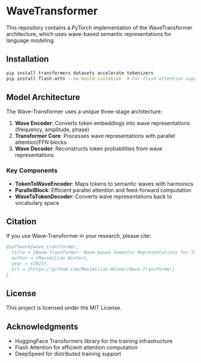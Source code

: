 # WaveTransformer

This repository contains a PyTorch implementation of the WaveTransformer architecture, which uses wave-based semantic representations for language modeling.


## Installation

```bash
pip install transformers datasets accelerate tokenizers
pip install flash-attn --no-build-isolation  # For flash attention support
```

## Model Architecture

The Wave-Transformer uses a unique three-stage architecture:

1. **Wave Encoder**: Converts token embeddings into wave representations (frequency, amplitude, phase)
2. **Transformer Core**: Processes wave representations with parallel attention/FFN blocks
3. **Wave Decoder**: Reconstructs token probabilities from wave representations

### Key Components

- **TokenToWaveEncoder**: Maps tokens to semantic waves with harmonics
- **ParallelBlock**: Efficient parallel attention and feed-forward computation
- **WaveToTokenDecoder**: Converts wave representations back to vocabulary space


## Citation

If you use Wave-Transformer in your research, please cite:

```bibtex
@software{wave_transformer,
  title = {Wave-Transformer: Wave-based Semantic Representations for Transformer Models},
  author = {Maximilian Winter},
  year = {2025},
  url = {https://github.com/Maximilian-Winter/Wave-Transformer}
}
```

## License

This project is licensed under the MIT License.

## Acknowledgments

- HuggingFace Transformers library for the training infrastructure
- Flash Attention for efficient attention computation
- DeepSpeed for distributed training support
